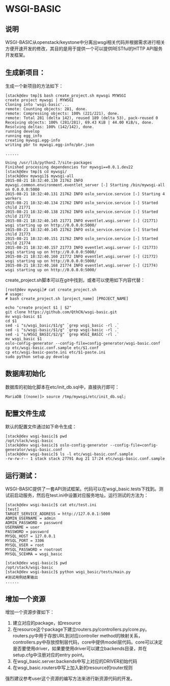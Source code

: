 # WSGI-BASIC

## 说明

WSGI-BASIC从openstack/keystone中分离出wsgi相关代码并根据需求进行相关方便开速开发的修改，其目的是用于提供一个可以提供RESTful的HTTP API服务开发框架。


## 生成新项目：

生成一个新项目的方法如下：

```
[stack@dev tmp]$ bash create_project.sh mywsgi MYWSGI
create project mywsgi | MYWSGI
Cloning into 'wsgi-basic'...
remote: Counting objects: 281, done.
remote: Compressing objects: 100% (221/221), done.
remote: Total 281 (delta 142), reused 189 (delta 53), pack-reused 0
Receiving objects: 100% (281/281), 69.43 KiB | 44.00 KiB/s, done.
Resolving deltas: 100% (142/142), done.
running develop
running egg_info
creating mywsgi.egg-info
writing pbr to mywsgi.egg-info/pbr.json

......

Using /usr/lib/python2.7/site-packages
Finished processing dependencies for mywsgi==0.0.1.dev22
[stack@dev tmp]$ cd mywsgi/
[stack@dev mywsgi]$ mywsgi-all 
2015-08-21 18:32:40.130 21762 INFO mywsgi.common.environment.eventlet_server [-] Starting /bin/mywsgi-all on 0.0.0.0:5000
2015-08-21 18:32:40.131 21762 INFO oslo_service.service [-] Starting 4 workers
2015-08-21 18:32:40.134 21762 INFO oslo_service.service [-] Started child 21771
2015-08-21 18:32:40.138 21762 INFO oslo_service.service [-] Started child 21772
2015-08-21 18:32:40.145 21771 INFO eventlet.wsgi.server [-] (21771) wsgi starting up on http://0.0.0.0:5000/
2015-08-21 18:32:40.145 21762 INFO oslo_service.service [-] Started child 21773
2015-08-21 18:32:40.151 21762 INFO oslo_service.service [-] Started child 21774
2015-08-21 18:32:40.157 21773 INFO eventlet.wsgi.server [-] (21773) wsgi starting up on http://0.0.0.0:5000/
2015-08-21 18:32:40.160 21772 INFO eventlet.wsgi.server [-] (21772) wsgi starting up on http://0.0.0.0:5000/
2015-08-21 18:32:40.168 21774 INFO eventlet.wsgi.server [-] (21774) wsgi starting up on http://0.0.0.0:5000/
```

create_project.sh脚本可以在git中找到，或者可以使用如下内容代替：

```
[root@dev mywsgi]# cat create_project.sh 
# usage:
# bash create_project.sh [project_name] [PROJECT_NAME]

echo "create project $1 | $2"
git clone https://github.com/QthCN/wsgi-basic.git
mv wsgi-basic $1
cd $1
sed -i "s/wsgi_basic/$1/g" `grep wsgi_basic -rl .`
sed -i "s/wsgi-basic/$1/g" `grep wsgi-basic -rl .`
sed -i "s/WSGI_BASIC/$2/g" `grep WSGI_BASIC -rl .`
mv wsgi_basic $1
oslo-config-generator --config-file=config-generator/wsgi-basic.conf
cp etc/wsgi-basic.conf.sample etc/$1.conf
cp etc/wsgi-basic-paste.ini etc/$1-paste.ini
sudo python setup.py develop
```

## 数据库初始化

数据库的初始化脚本在etc/init_db.sql中，直接执行即可：

```
MariaDB [(none)]> source /tmp/mywsgi/etc/init_db.sql;
```

## 配置文件生成

默认的配置文件通过如下命令生成：

```
[stack@dev wsgi-basic]$ pwd
/opt/stack/wsgi-basic
[stack@dev wsgi-basic]$ oslo-config-generator --config-file=config-generator/wsgi-basic.conf
[stack@dev wsgi-basic]$ ls -l etc/wsgi-basic.conf.sample
-rw-rw-r-- 1 stack stack 27791 Aug 21 17:24 etc/wsgi-basic.conf.sample
```

## 运行测试：

WSGI-BASIC提供了一套API测试框架。代码可以在wsgi_basic.tests下找到。测试前启动服务，然后在test.ini中设置对应服务地址。运行测试的方法为：

```
[stack@dev wsgi-basic]$ cat etc/test.ini
[test]
TARGET_SERVICE_ADDRESS = http://127.0.0.1:5000
ADMIN_USERNAME = admin
ADMIN_PASSWORD = password
USERNAME = user
PASSWORD = password
MYSQL_HOST = 127.0.0.1
MYSQL_PORT = 3306
MYSQL_USER = root
MYSQL_PASSWORD = rootroot
MYSQL_SCEHMA = wsgi_basic

[stack@dev wsgi-basic]$ pwd
/opt/stack/wsgi-basic
[stack@dev wsgi-basic]$ python wsgi_basic/tests/main.py
#测试用例结果输出
......
```

## 增加一个资源

增加一个资源步骤如下：

1. 建立对应的package，如resource
2. 在resource这个package下建立routers.py/controllers.py/core.py。routers.py中用于存放URL到对应controller method的映射关系，controllers.py中存放控制层代码，core中提供model层代码。core可以决定是否要使用driver，如果要使用driver可以建立backends目录，并在setup.cfg中注册对应的entry point。
3. 在wsgi_basic.server.backends中写上对应的DRIVER初始代码
4. 在wsgi_basic.routers中写上加入新的resource的router规则

强烈建议参考user这个资源的编写方法来进行新资源代码的开发。
